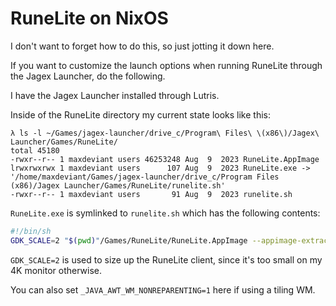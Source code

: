 # RuneLite on NixOS

I don't want to forget how to do this, so just jotting it down here.

If you want to customize the launch options when running RuneLite through the Jagex Launcher, do the following.

I have the Jagex Launcher installed through Lutris.

Inside of the RuneLite directory my current state looks like this:

```
λ ls -l ~/Games/jagex-launcher/drive_c/Program\ Files\ \(x86\)/Jagex\ Launcher/Games/RuneLite/
total 45180
-rwxr--r-- 1 maxdeviant users 46253248 Aug  9  2023 RuneLite.AppImage
lrwxrwxrwx 1 maxdeviant users      107 Aug  9  2023 RuneLite.exe -> '/home/maxdeviant/Games/jagex-launcher/drive_c/Program Files (x86)/Jagex Launcher/Games/RuneLite/runelite.sh'
-rwxr--r-- 1 maxdeviant users       91 Aug  9  2023 runelite.sh
```

`RuneLite.exe` is symlinked to `runelite.sh` which has the following contents:

```sh
#!/bin/sh
GDK_SCALE=2 "$(pwd)"/Games/RuneLite/RuneLite.AppImage --appimage-extract-and-run
```

`GDK_SCALE=2` is used to size up the RuneLite client, since it's too small on my 4K monitor otherwise.

You can also set `_JAVA_AWT_WM_NONREPARENTING=1` here if using a tiling WM.
